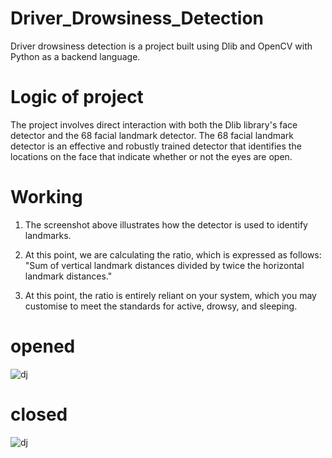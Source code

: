 # Driver_Drowsiness_Detection
Driver drowsiness detection is a project built using Dlib and OpenCV with Python as a backend language.

# Logic of project
The project involves direct interaction with both the Dlib library's face detector and the 68 facial landmark detector. The 68 facial landmark detector is an effective and robustly trained detector that identifies the locations on the face that indicate whether or not the eyes are open.

# Working
1) The screenshot above illustrates how the detector is used to identify landmarks.
 
2) At this point, we are calculating the ratio, which is expressed as follows: "Sum of vertical landmark distances divided by twice the horizontal landmark distances."
 
3) At this point, the ratio is entirely reliant on your system, which you may customise to meet the standards for active, drowsy, and sleeping.


# opened
![dj](https://github.com/captainaj7/Driver_Drowsiness_Detection/assets/91454482/241486f9-bf56-49d0-a329-8aabd63f7a93)  

# closed
![dj](https://github.com/captainaj7/Driver_Drowsiness_Detection/assets/91454482/46ec62a7-1fd2-4351-9bda-cb90d88bb007)

